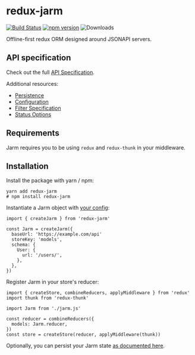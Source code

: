 # redux-jarm

[![Build Status](https://travis-ci.com/bor3ham/redux-jarm.svg?branch=master)](https://travis-ci.com/bor3ham/redux-jarm)
[![npm version](https://badge.fury.io/js/redux-jarm.svg)](http://badge.fury.io/js/redux-jarm)
![Downloads](http://img.shields.io/npm/dm/redux-jarm.svg?style=flat)

Offline-first redux ORM designed around JSONAPI servers.

## API specification

Check out the full [API Specification](docs/api.md).

Additional resources:

- [Persistence](docs/persist.md)
- [Configuration](docs/config.md)
- [Filter Specification](docs/filter.md)
- [Status Options](docs/status.md)

## Requirements

Jarm requires you to be using `redux` and `redux-thunk` in your middleware.

## Installation

Install the package with yarn / npm:

```
yarn add redux-jarm
# npm install redux-jarm
```

Instantiate a Jarm object with [your config](docs/config.md):

```
import { createJarm } from 'redux-jarm'

const Jarm = createJarm({
  baseUrl: 'https://example.com/api'
  storeKey: 'models',
  schema: {
    User: {
      url: '/users/',
    },
  },
})
```

Register Jarm in your store's reducer:

```
import { createStore, combineReducers, applyMiddleware } from 'redux'
import thunk from 'redux-thunk'

import Jarm from './jarm.js'

const reducer = combineReducers({
  models: Jarm.reducer,
})
const store = createStore(reducer, applyMiddleware(thunk))
```

Optionally, you can persist your Jarm state [as documented here](docs/persist.md).
